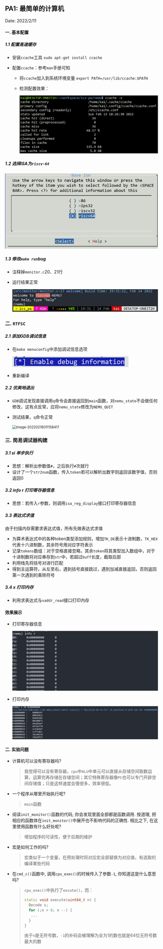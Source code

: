 ## PA1: 最简单的计算机

Date: 2022/2/11

#### 一. 基本配置

##### 1.1 配置高速缓存

* 安装`ccache`工具	`sudo apt-get install ccache`

* 配置`ccache`：参考`man`手册可知

  * 将`ccache`加入到系统环境变量	`export PATH=/usr/lib/ccache:$PATH`

  * 检测配置效果：

    <img src="README_figs/image-20220213183058716.png" alt="image-20220213183058716" style="zoom: 80%;" />


##### 1.2 选择ISA为`riscv-64`

<img src="README_figs/image-20220213185511784.png" alt="image-20220213185511784" style="zoom:80%;" />

##### 1.3 修改`make run`bug

* 注释掉`monitor.c`20、21行

* 运行结果正常

  <img src="README_figs/image-20220214193202974.png" alt="image-20220214193202974" style="zoom: 75%;" />



### 二. `RTFSC`

##### 2.1 添加GDB调试信息

* 在`make menuconfig`中添加调试信息选项

  ![image-20220215132743412](README_figs/image-20220215132743412.png)

* 重新编译

##### 2.2  优美地退出

* `GDB`调试发现直接调用`q`命令会直接返回到`main`函数，对`nemu_state`不会做任何修改，这有点反常，应将`nemu_state`修改为`NEMU_QUIT`

* 测试结果，`q`命令正常

  <img src="C:\Users\Kai\AppData\Roaming\Typora\typora-user-images\image-20220216011158417.png" alt="image-20220216011158417" style="zoom:80%;" />



### 三. 简易调试器构建

##### 3.1 si 单步执行

* 思想：解析出参数值`#`，之后执行`#`次就行
* 设计了一个`str2num`函数，传入`token`若可以解析出数字则返回该数字值，否则返回0

##### 3.2 info r 打印寄存器信息

* 思想：若传入`r`参数，则调用`isa_reg_display`接口打印寄存器信息

##### 3.3 表达式求值

由于扫描内存需要求表达式值，所有先做表达式求值

* 为算术表达式中的各种token类型添加规则，增加`TK_DE`表示十进制数，`TK_HEX`代表十六进制数，其余符号用对应字符表示
* 记录`tokens`数组：对于空格直接忽略，其余`token`将其类型加入数组中，对于十进制数将对应串存到`str`中，若超过`buff`长度，截取后部
* 利用栈先将括号对进行匹配
* 得到主运算符，从左至右，遇到括号直接跳过，遇到加减直接返回，否则返回第一次遇到的乘除符号

##### 3.4 x 打印内存

* 利用求表达式与`vaddr_read`接口打印内存

#### 效果展示

* 打印寄存器信息

  <img src="README_figs/image-20220218173531246.png" alt="image-20220218173531246" style="zoom:67%;" />

* 打印内存

  <img src="README_figs/image-20220218173739111.png" alt="image-20220218173739111" style="zoom:50%;" />



#### 二. 实验问题

* 计算机可以没有寄存器吗?

  > 我觉得可以没有寄存器，`cpu`中`ALU`中单元可以直接从存储空间取数运算，运算完再存储在存储空间；其它特殊寄存器像`PC`也可以专门开辟空间存储值；只是这样速度会慢很多，效率很低。

* 一个程序从哪里开始执行呢?

  > `main`函数
  
* 阅读`init_monitor()`函数的代码, 你会发现里面全部都是函数调用. 按道理, 把相应的函数体在`init_monitor()`中展开也不影响代码的正确性. 相比之下, 在这里使用函数有什么好处呢?

  > 增加程序的可读性，便于后期的维护
  
* 宏是如何工作的吗?

  > 宏类似于一个变量，在预处理时将对应宏全部替换为对应值，有选取的编译某些代码
  
* 在`cmd_c()`函数中, 调用`cpu_exec()`的时候传入了参数`-1`, 你知道这是什么意思吗?

  > `cpu_exec()`中执行了`excute()`，而：
  >
  > ```c++
  > static void execute(uint64_t n) {
  >   Decode s;
  >   for (;n > 0; n --) {
  >    ...
  >   }
  > }
  > ```
  >
  > 由于`n`是无符号数，`-1`的补码会被理解为全为1的数也就是64位无符号数最大的数

  
